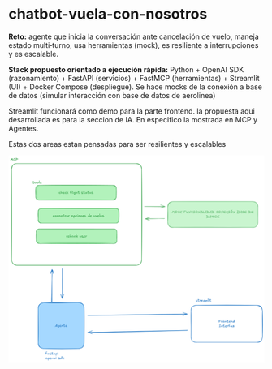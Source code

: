 # chatbot-vuela-con-nosotros

**Reto:** agente que inicia la conversación ante cancelación de vuelo, maneja estado multi‑turno, usa herramientas (mock), es resiliente a interrupciones y es escalable. 

**Stack propuesto orientado a ejecución rápida:**  Python + OpenAI SDK (razonamiento) + FastAPI (servicios) + FastMCP (herramientas) + Streamlit (UI) + Docker Compose (despliegue). Se hace mocks de la conexión a base de datos (simular interacción con base de datos de aerolinea)

Streamlit funcionará como demo para la parte frontend.
la propuesta aqui desarrollada es para la seccion de IA. En especifico la mostrada en MCP y Agentes.

Estas dos areas estan pensadas para ser resilientes y escalables

![Arquitectura del sistema](img/arquitectura.png)



